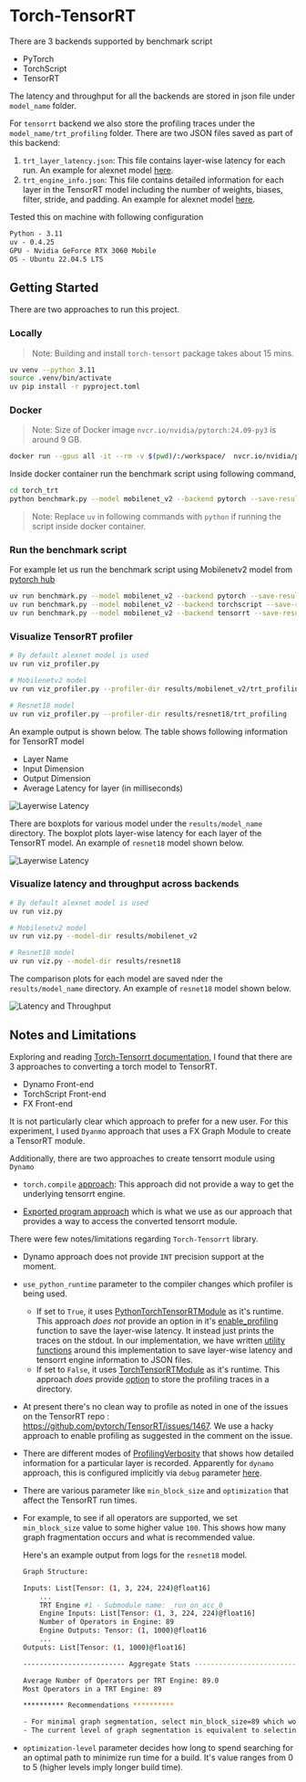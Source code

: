 # Torch-TensorRT

There are 3 backends supported by benchmark script

* PyTorch
* TorchScript
* TensorRT

The latency and throughput for all the backends are stored in json file under `model_name` folder.

For `tensorrt` backend we also store the profiling traces under the `model_name/trt_profiling` folder. There are two JSON files saved as part of this backend:

1. `trt_layer_latency.json`: This file contains layer-wise latency for each run. An example for alexnet model [here](./results/alexnet/trt_profiling/trt_layer_latency.json).
2. `trt_engine_info.json`: This file contains detailed information for each layer in the TensorRT model including the number of weights, biases, filter, stride, and padding. An example for alexnet model [here](./results/alexnet/trt_profiling/trt_engine_info.json).

Tested this on machine with following configuration

```txt
Python - 3.11
uv - 0.4.25
GPU - Nvidia GeForce RTX 3060 Mobile
OS - Ubuntu 22.04.5 LTS
```

## Getting Started

There are two approaches to run this project.

### Locally

> Note: Building and install `torch-tensort` package takes about 15 mins.

```bash
uv venv --python 3.11
source .venv/bin/activate
uv pip install -r pyproject.toml
```

### Docker

> Note: Size of Docker image `nvcr.io/nvidia/pytorch:24.09-py3` is around 9 GB.

```bash
docker run --gpus all -it --rm -v $(pwd)/:/workspace/  nvcr.io/nvidia/pytorch:24.09-py3
```

Inside docker container run the benchmark script using following command,

```bash
cd torch_trt
python benchmark.py --model mobilenet_v2 --backend pytorch --save-result
```

> Note: Replace `uv` in following commands with `python` if running the script inside docker container.

### Run the benchmark script

For example let us run the benchmark script using Mobilenetv2 model from [pytorch hub](https://pytorch.org/hub/pytorch_vision_mobilenet_v2/)

```bash
uv run benchmark.py --model mobilenet_v2 --backend pytorch --save-result
uv run benchmark.py --model mobilenet_v2 --backend torchscript --save-result
uv run benchmark.py --model mobilenet_v2 --backend tensorrt --save-result
```

### Visualize TensorRT profiler

```bash
# By default alexnet model is used
uv run viz_profiler.py

# Mobilenetv2 model 
uv run viz_profiler.py --profiler-dir results/mobilenet_v2/trt_profiling

# Resnet18 model 
uv run viz_profiler.py --profiler-dir results/resnet18/trt_profiling
```

An example output is shown below. The table shows following information for TensorRT model

* Layer Name
* Input Dimension
* Output Dimension
* Average Latency for layer (in milliseconds)

![Layerwise Latency](./assets/layer_wise_latency.png)

There are boxplots for various model under the `results/model_name` directory. The boxplot plots layer-wise latency for each layer of the TensorRT model. An example of `resnet18` model shown below.

![Layerwise Latency](./results/resnet18/trt_layer_latencies_boxplot.png)

### Visualize latency and throughput across backends

```bash
# By default alexnet model is used
uv run viz.py

# Mobilenetv2 model 
uv run viz.py --model-dir results/mobilenet_v2

# Resnet18 model 
uv run viz.py --model-dir results/resnet18
```

The comparison plots for each model are saved nder the `results/model_name` directory. An example of `resnet18` model shown below.

![Latency and Throughput](./results/resnet18/latency_throughput.png)

## Notes and Limitations

Exploring and reading [Torch-Tensorrt documentation](https://pytorch.org/TensorRT/), I found that there are 3 approaches to converting a torch model to TensorRT.

* Dynamo Front-end
* TorchScript Front-end
* FX Front-end

It is not particularly clear which approach to prefer for a new user. For this experiment, I used `Dyanmo` approach that uses a FX Graph Module to create a TensorRT module.

Additionally, there are two approaches to create tensorrt module using `Dynamo`

* `torch.compile` [approach](https://pytorch.org/TensorRT/dynamo/torch_compile.html): This approach did not provide a way to get the underlying tensorrt engine.

* [Exported program approach](https://pytorch.org/TensorRT/dynamo/dynamo_export.html) which is what we use as our approach that provides a way to access the converted tensorrt module.

There were few notes/limitations regarding `Torch-Tensorrt` library.

* Dynamo approach does not provide `INT` precision support at the moment.

* `use_python_runtime` parameter to the compiler changes which profiler is being used.
  * If set to `True`, it uses [PythonTorchTensorRTModule](https://github.com/pytorch/TensorRT/blob/d11ff5c14cb45c975b4a9698b211ebacf1a36bb7/py/torch_tensorrt/dynamo/runtime/_PythonTorchTensorRTModule.py#L26C7-L26C32) as it's runtime. This approach _does not_ provide an option in it's [enable_profiling](https://github.com/pytorch/TensorRT/blob/d11ff5c14cb45c975b4a9698b211ebacf1a36bb7/py/torch_tensorrt/dynamo/runtime/_PythonTorchTensorRTModule.py#L417) function to save the layer-wise latency. It instead just prints the traces on the stdout. In our implementation, we have written [utility functions](./trt_utils.py) around this implementation to save layer-wise latency and tensorrt engine information to JSON files.
  * If set to `False`, it uses [TorchTensorRTModule](https://github.com/pytorch/TensorRT/blob/d11ff5c14cb45c975b4a9698b211ebacf1a36bb7/py/torch_tensorrt/dynamo/runtime/_TorchTensorRTModule.py#L53) as it's runtime. This approach _does_ provide [option](https://github.com/pytorch/TensorRT/blob/d11ff5c14cb45c975b4a9698b211ebacf1a36bb7/py/torch_tensorrt/dynamo/runtime/_TorchTensorRTModule.py#L283) to store the profiling traces in a directory.

* At present there's no clean way to profile as noted in one of the issues on the TensorRT repo : <https://github.com/pytorch/TensorRT/issues/1467>. We use a hacky approach to enable profiling as suggested in the comment on the issue.

* There are different modes of [ProfilingVerbosity](https://docs.nvidia.com/deeplearning/tensorrt/developer-guide/index.html#engine-inspector) that shows how detailed information for a particular layer is recorded. Apparently for `dynamo` approach, this is configured implicitly via `debug` parameter [here](https://github.com/pytorch/TensorRT/blob/d11ff5c14cb45c975b4a9698b211ebacf1a36bb7/py/torch_tensorrt/dynamo/conversion/_TRTInterpreter.py#L214).

* There are various parameter like `min_block_size` and `optimization` that affect the TensorRT run times.

* For example, to see if all operators are supported, we set `min_block_size` value to some higher value `100`. This shows how many graph fragmentation occurs and what is recommended value.

    Here's an example output from logs for the `resnet18` model.

    ```bash
    Graph Structure:

    Inputs: List[Tensor: (1, 3, 224, 224)@float16]
        ...
        TRT Engine #1 - Submodule name: _run_on_acc_0
        Engine Inputs: List[Tensor: (1, 3, 224, 224)@float16]
        Number of Operators in Engine: 89
        Engine Outputs: Tensor: (1, 1000)@float16
        ...
    Outputs: List[Tensor: (1, 1000)@float16]

    ------------------------- Aggregate Stats -------------------------

    Average Number of Operators per TRT Engine: 89.0
    Most Operators in a TRT Engine: 89

    ********** Recommendations **********

    - For minimal graph segmentation, select min_block_size=89 which would generate 1 TRT engine(s)
    - The current level of graph segmentation is equivalent to selecting min_block_size=89 which generates 1 TRT engine(s)
    ```

* `optimization-level` parameter decides how long to spend searching for an optimal path to minimize run time for a build. It's value ranges from 0 to 5 (higher levels imply longer build time).

